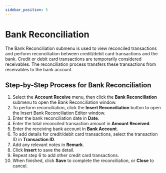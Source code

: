 ```yaml
---
sidebar_position: 5
---
```


# Bank Reconciliation

The Bank Reconciliation submenu is used to view reconciled transactions and perform reconciliation between credit/debit card transactions and the bank. Credit or debit card transactions are temporarily considered receivables. The reconciliation process transfers these transactions from receivables to the bank account.

## Step-by-Step Process for Bank Reconciliation

1. Select the **Account Receive** menu, then click the **Bank Reconciliation** submenu to open the Bank Reconciliation window.
2. To perform reconciliation, click the **Insert Reconciliation** button to open the Insert Bank Reconciliation Editor window.
3. Enter the bank reconciliation date in **Date**.
4. Enter the total reconciled transaction amount in **Amount Received**.
5. Enter the receiving bank account in **Bank Account**.
6. To add details for credit/debit card transactions, select the transaction ID in **Transaction ID**.
7. Add any relevant notes in **Remark**.
8. Click **Insert** to save the detail.
9. Repeat step 6 to add other credit card transactions.
10. When finished, click **Save** to complete the reconciliation, or **Close** to cancel.
